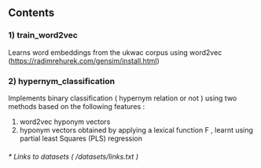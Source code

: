 ## Contents

### 1) train_word2vec
Learns word embeddings from the ukwac corpus using word2vec (https://radimrehurek.com/gensim/install.html)

### 2) hypernym_classification
Implements binary classification ( hypernym relation or not ) using two methods based on the following features :
1. word2vec hyponym vectors
2. hyponym vectors obtained by applying a lexical function F , learnt using partial least Squares (PLS) regression

###### * Links to datasets ( /datasets/links.txt )

